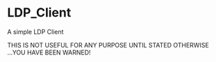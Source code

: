 # LDP_Client
A simple LDP Client

THIS IS NOT USEFUL FOR ANY PURPOSE UNTIL STATED OTHERWISE
...YOU HAVE BEEN WARNED!

